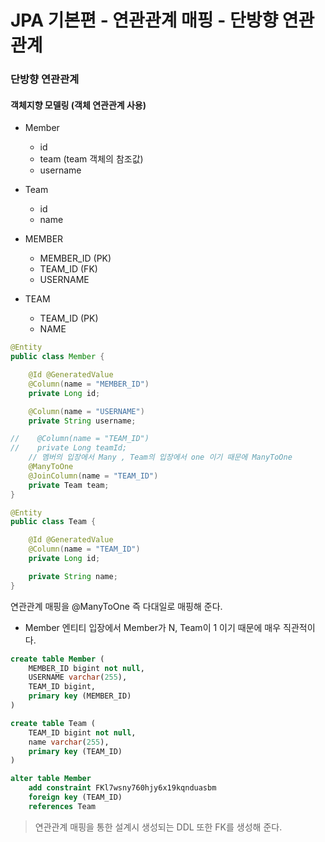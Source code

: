 # JPA 기본편 - 연관관계 매핑 - 단방향 연관관계

### 단방향 연관관계

#### 객체지향 모델링 (객체 연관관계 사용)
- Member
    - id
    - team (team 객체의 참조값)
    - username
- Team
    - id
    - name

- MEMBER
    - MEMBER_ID (PK)
    - TEAM_ID (FK)
    - USERNAME
- TEAM
    - TEAM_ID (PK)
    - NAME

```java
@Entity
public class Member {

    @Id @GeneratedValue
    @Column(name = "MEMBER_ID")
    private Long id;

    @Column(name = "USERNAME")
    private String username;

//    @Column(name = "TEAM_ID")
//    private Long teamId;
    // 멤버의 입장에서 Many , Team의 입장에서 one 이기 때문에 ManyToOne
    @ManyToOne
    @JoinColumn(name = "TEAM_ID")
    private Team team;
}

@Entity
public class Team {

    @Id @GeneratedValue
    @Column(name = "TEAM_ID")
    private Long id;

    private String name;
}
```

연관관계 매핑을 @ManyToOne 즉 다대일로 매핑해 준다.
- Member 엔티티 입장에서 Member가 N, Team이 1 이기 때문에 매우 직관적이다.

```sql    
create table Member (
    MEMBER_ID bigint not null,
    USERNAME varchar(255),
    TEAM_ID bigint,
    primary key (MEMBER_ID)
)

create table Team (
    TEAM_ID bigint not null,
    name varchar(255),
    primary key (TEAM_ID)
)

alter table Member 
    add constraint FKl7wsny760hjy6x19kqnduasbm 
    foreign key (TEAM_ID) 
    references Team
```

> 연관관계 매핑을 통한 설계시 생성되는 DDL 또한 FK를 생성해 준다.
